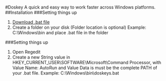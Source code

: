 #Doskey
A quick and easy way to work faster across Windows platforms.
##Installation
###Setting things up
1. [Download .bat file](https://www.google.se)
2. Create a folder on your disk (Folder location is optional) Example: C:\Windows\bin and place .bat file in the folder

###Setting things up
1. Open Regedit
2. Create a new String value in HKEY_CURRENT_USER\SOFTWARE\Microsoft\Command Processor, with Value Name: AutoRun and Value Data is must be the complete PATH of your .bat file. Example: C:\Windows\bin\doskeys.bat

